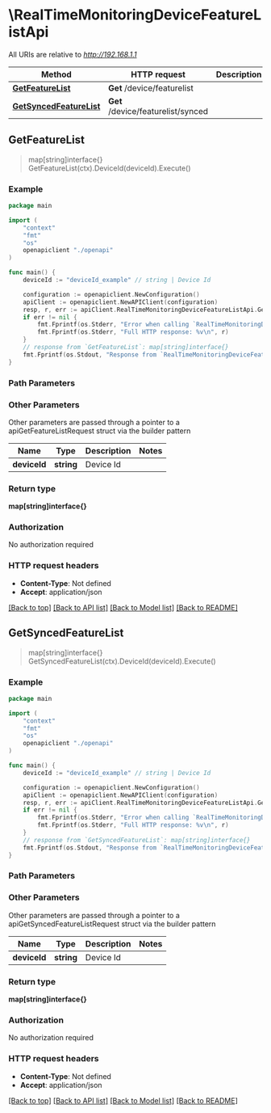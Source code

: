 # \RealTimeMonitoringDeviceFeatureListApi

All URIs are relative to *http://192.168.1.1*

Method | HTTP request | Description
------------- | ------------- | -------------
[**GetFeatureList**](RealTimeMonitoringDeviceFeatureListApi.md#GetFeatureList) | **Get** /device/featurelist | 
[**GetSyncedFeatureList**](RealTimeMonitoringDeviceFeatureListApi.md#GetSyncedFeatureList) | **Get** /device/featurelist/synced | 



## GetFeatureList

> map[string]interface{} GetFeatureList(ctx).DeviceId(deviceId).Execute()





### Example

```go
package main

import (
    "context"
    "fmt"
    "os"
    openapiclient "./openapi"
)

func main() {
    deviceId := "deviceId_example" // string | Device Id

    configuration := openapiclient.NewConfiguration()
    apiClient := openapiclient.NewAPIClient(configuration)
    resp, r, err := apiClient.RealTimeMonitoringDeviceFeatureListApi.GetFeatureList(context.Background()).DeviceId(deviceId).Execute()
    if err != nil {
        fmt.Fprintf(os.Stderr, "Error when calling `RealTimeMonitoringDeviceFeatureListApi.GetFeatureList``: %v\n", err)
        fmt.Fprintf(os.Stderr, "Full HTTP response: %v\n", r)
    }
    // response from `GetFeatureList`: map[string]interface{}
    fmt.Fprintf(os.Stdout, "Response from `RealTimeMonitoringDeviceFeatureListApi.GetFeatureList`: %v\n", resp)
}
```

### Path Parameters



### Other Parameters

Other parameters are passed through a pointer to a apiGetFeatureListRequest struct via the builder pattern


Name | Type | Description  | Notes
------------- | ------------- | ------------- | -------------
 **deviceId** | **string** | Device Id | 

### Return type

**map[string]interface{}**

### Authorization

No authorization required

### HTTP request headers

- **Content-Type**: Not defined
- **Accept**: application/json

[[Back to top]](#) [[Back to API list]](../README.md#documentation-for-api-endpoints)
[[Back to Model list]](../README.md#documentation-for-models)
[[Back to README]](../README.md)


## GetSyncedFeatureList

> map[string]interface{} GetSyncedFeatureList(ctx).DeviceId(deviceId).Execute()





### Example

```go
package main

import (
    "context"
    "fmt"
    "os"
    openapiclient "./openapi"
)

func main() {
    deviceId := "deviceId_example" // string | Device Id

    configuration := openapiclient.NewConfiguration()
    apiClient := openapiclient.NewAPIClient(configuration)
    resp, r, err := apiClient.RealTimeMonitoringDeviceFeatureListApi.GetSyncedFeatureList(context.Background()).DeviceId(deviceId).Execute()
    if err != nil {
        fmt.Fprintf(os.Stderr, "Error when calling `RealTimeMonitoringDeviceFeatureListApi.GetSyncedFeatureList``: %v\n", err)
        fmt.Fprintf(os.Stderr, "Full HTTP response: %v\n", r)
    }
    // response from `GetSyncedFeatureList`: map[string]interface{}
    fmt.Fprintf(os.Stdout, "Response from `RealTimeMonitoringDeviceFeatureListApi.GetSyncedFeatureList`: %v\n", resp)
}
```

### Path Parameters



### Other Parameters

Other parameters are passed through a pointer to a apiGetSyncedFeatureListRequest struct via the builder pattern


Name | Type | Description  | Notes
------------- | ------------- | ------------- | -------------
 **deviceId** | **string** | Device Id | 

### Return type

**map[string]interface{}**

### Authorization

No authorization required

### HTTP request headers

- **Content-Type**: Not defined
- **Accept**: application/json

[[Back to top]](#) [[Back to API list]](../README.md#documentation-for-api-endpoints)
[[Back to Model list]](../README.md#documentation-for-models)
[[Back to README]](../README.md)

